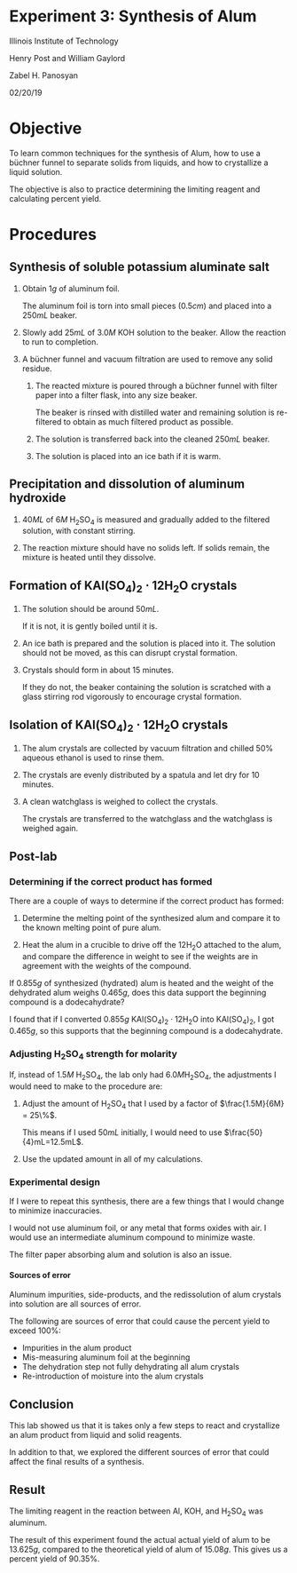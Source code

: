 <script type="text/javascript"
src="https://cdnjs.cloudflare.com/ajax/libs/mathjax/2.7.4/MathJax.js?config=TeX-AMS_HTML-full"></script>

<!-- https://www.tablesgenerator.com/markdown_tables# -->

# Experiment 3: Synthesis of Alum

Illinois Institute of Technology

Henry Post and William Gaylord

Zabel H. Panosyan

02/20/19

# Objective

To learn common techniques for the synthesis of Alum, how to use a b&uuml;chner
funnel to separate solids from liquids, and how to crystallize a liquid
solution.

The objective is also to practice determining the limiting reagent and
calculating percent yield.

# Procedures

## Synthesis of soluble potassium aluminate salt

1.  Obtain $1g$ of aluminum foil.

    The aluminum foil is torn into small pieces ($0.5cm$) and placed into a
    $250mL$ beaker.

2.  Slowly add $25mL$ of $3.0M \ \mathrm{KOH}$ solution to the beaker. Allow the
reaction to run to completion.

3.  A b&uuml;chner funnel and vacuum filtration are used to remove any solid
residue.

    1.  The reacted mixture is poured through a b&uuml;chner funnel with filter
    paper into a filter flask, into any size beaker.

        The beaker is rinsed with distilled water and remaining solution is
        re-filtered to obtain as much filtered product as possible.

    2.  The solution is transferred back into the cleaned $250mL$ beaker.

    3.  The solution is placed into an ice bath if it is warm.
    
## Precipitation and dissolution of aluminum hydroxide

1.  $40ML$ of $6M \ \mathrm{H_2SO_4}$ is measured and gradually added to the
filtered solution, with constant stirring.

2.  The reaction mixture should have no solids left. If solids remain, the
mixture is heated until they dissolve. 

## Formation of $\mathrm{KAl(SO_4)_2 \cdot 12H_2O}$ crystals

1.  The solution should be around $50mL$. 

    If it is not, it is gently boiled until it is.

2.  An ice bath is prepared and the solution is placed into it. The solution
should not be moved, as this can disrupt crystal formation.

3.  Crystals should form in about 15 minutes. 

    If they do not, the beaker containing the solution is scratched with a glass
    stirring rod vigorously to encourage crystal formation.
  
## Isolation of $\mathrm{KAl(SO_4)_2 \cdot 12H_2O}$ crystals

1.  The alum crystals are collected by vacuum filtration and chilled 50% aqueous
ethanol is used to rinse them.

2.  The crystals are evenly distributed by a spatula and let dry for 10 minutes.

3.  A clean watchglass is weighed to collect the crystals.

    The crystals are transferred to the watchglass and the watchglass is weighed
    again.

## Post-lab

### Determining if the correct product has formed

There are a couple of ways to determine if the correct product has formed:

1.  Determine the melting point of the synthesized alum and compare it to the
known melting point of pure alum.

2.  Heat the alum in a crucible to drive off the $\mathrm{12H_2O}$ attached to
the alum, and compare the difference in weight to see if the weights are in
agreement with the weights of the compound.

If $0.855g$ of synthesized (hydrated) alum is heated and the weight of the
dehydrated alum weighs $0.465g$, does this data support the beginning compound
is a dodecahydrate?

I found that if I converted $0.855g \ \mathrm{KAl(SO_4)_2 \cdot 12H_2O}$ into
$\mathrm{KAl(SO_4)_2}$, I got $0.465g$, so this supports that the beginning
compound is a dodecahydrate.

### Adjusting $\mathrm{H_2SO_4}$ strength for molarity

If, instead of $1.5M \ \mathrm{H_2SO_4}$, the lab only had $6.0M
\mathrm{H_2SO_4}$, the adjustments I would need to make to the procedure are:

1.  Adjust the amount of $\mathrm{H_2SO_4}$ that I used by a factor of
    $\frac{1.5M}{6M} = 25\%$.

    This means if I used $50mL$ initially, I would need to use
    $\frac{50}{4}mL=12.5mL$.

2.  Use the updated amount in all of my calculations.

### Experimental design

If I were to repeat this synthesis, there are a few things that I would change
to minimize inaccuracies.

I would not use aluminum foil, or any metal that forms oxides with air. I would
use an intermediate aluminum compound to minimize waste.

The filter paper absorbing alum and solution is also an issue.

#### Sources of error

Aluminum impurities, side-products, and the redissolution of alum crystals into
solution are all sources of error.

The following are sources of error that could cause the percent yield to exceed
100%:

- Impurities in the alum product
- Mis-measuring aluminum foil at the beginning
- The dehydration step not fully dehydrating all alum crystals
- Re-introduction of moisture into the alum crystals

## Conclusion

This lab showed us that it is takes only a few steps to react and crystallize an
alum product from liquid and solid reagents.

In addition to that, we explored the different sources of error that could
affect the final results of a synthesis.

## Result

The limiting reagent in the reaction between $\mathrm{Al}$, $\mathrm{KOH}$, and $\mathrm{H_2SO_4}$ was aluminum.

The result of this experiment found the actual actual yield of alum to be $13.625g$, compared to the theoretical yield of alum of $15.08g$. This gives us a percent yield of $90.35\%$.

